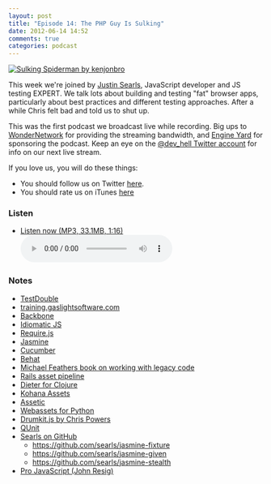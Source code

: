 ```yaml
---
layout: post
title: "Episode 14: The PHP Guy Is Sulking"
date: 2012-06-14 14:52
comments: true
categories: podcast
---
```


[![Sulking Spiderman by kenjonbro](http://farm8.staticflickr.com/7218/7324369018_2621b27b3e_z.jpg)](http://www.flickr.com/photos/kenjonbro/7324369018/ "Sulking Spiderman by kenjonbro")

This week we're joined by [Justin Searls](http://about.me/searls), JavaScript developer and JS testing EXPERT. We talk lots about building and testing "fat" browser apps, particularly about best practices and different testing approaches. After a while Chris felt bad and told us to shut up.

This was the first podcast we broadcast live while recording. Big ups to [WonderNetwork](https://wondernetwork.com/) for providing the streaming bandwidth, and [Engine Yard](http://www.engineyard.com/) for sponsoring the podcast. Keep an eye on the [@dev_hell Twitter account](http://twitter.com/dev_hell) for info on our next live stream.

If you love us, you will do these things:

* You should follow us on Twitter [here](https://twitter.com/dev_hell).
* You should rate us on iTunes [here](http://itunes.apple.com/us/podcast/dev-hell/id489840699)

### Listen

* <a href="http://devhell.s3.amazonaws.com/ep14-64mono.mp3" rel="enclosure">Listen now (MP3, 33.1MB, 1:16)</a>    
	<audio controls src="http://devhell.s3.amazonaws.com/ep14-64mono.mp3">


### Notes

* [TestDouble](http://test-double.com)
* [training.gaslightsoftware.com](http://training.gaslightsoftware.com)
* [Backbone](http://backbonejs.org)
* [Idiomatic JS](https://github.com/rwldrn/idiomatic.js/)
* [Require.js](http://requirejs.org/)
* [Jasmine](http://pivotal.github.com/jasmine/)
* [Cucumber](http://cukes.info/)
* [Behat](http://behat.org/)
* [Michael Feathers book on working with legacy code](http://www.amazon.com/Working-Effectively-Legacy-Michael-Feathers/dp/0131177052)
* [Rails asset pipeline](http://guides.rubyonrails.org/asset_pipeline.html)
* [Dieter for Clojure](https://github.com/edgecase/dieter)
* [Kohana Assets](https://github.com/coreyworrell/Kohana-Assets)
* [Assetic](http://www.slideshare.net/kriswallsmith/introducing-assetic-asset-management-for-php-53)
* [Webassets for Python](https://github.com/miracle2k/webassets)
* [Drumkit.js by Chris Powers](https://github.com/chrisjpowers/drumkit)
* [QUnit](http://docs.jquery.com/QUnit)
* [Searls on GitHub](https://github.com/searls)
	* <https://github.com/searls/jasmine-fixture>
	* <https://github.com/searls/jasmine-given>
	* <https://github.com/searls/jasmine-stealth>
* [Pro JavaScript (John Resig)](http://jspro.org/)
